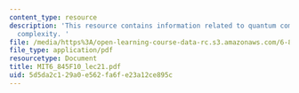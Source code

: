 ```yaml
---
content_type: resource
description: 'This resource contains information related to quantum communication
  complexity. '
file: /media/https%3A/open-learning-course-data-rc.s3.amazonaws.com/6-845-quantum-complexity-theory-fall-2010/5d5da2c129a0e562fa6fe23a12ce895c_MIT6_845F10_lec21.pdf
file_type: application/pdf
resourcetype: Document
title: MIT6_845F10_lec21.pdf
uid: 5d5da2c1-29a0-e562-fa6f-e23a12ce895c
---
```

